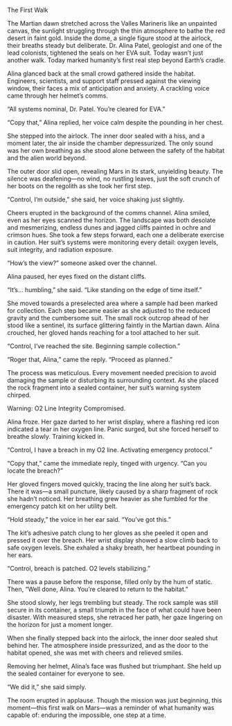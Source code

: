 The First Walk

The Martian dawn stretched across the Valles Marineris like an unpainted canvas, the sunlight struggling through the thin atmosphere to bathe the red desert in faint gold. Inside the dome, a single figure stood at the airlock, their breaths steady but deliberate. Dr. Alina Patel, geologist and one of the lead colonists, tightened the seals on her EVA suit. Today wasn’t just another walk. Today marked humanity’s first real step beyond Earth’s cradle.

Alina glanced back at the small crowd gathered inside the habitat. Engineers, scientists, and support staff pressed against the viewing window, their faces a mix of anticipation and anxiety. A crackling voice came through her helmet’s comms.

“All systems nominal, Dr. Patel. You’re cleared for EVA.”

“Copy that,” Alina replied, her voice calm despite the pounding in her chest.

She stepped into the airlock. The inner door sealed with a hiss, and a moment later, the air inside the chamber depressurized. The only sound was her own breathing as she stood alone between the safety of the habitat and the alien world beyond.

The outer door slid open, revealing Mars in its stark, unyielding beauty. The silence was deafening—no wind, no rustling leaves, just the soft crunch of her boots on the regolith as she took her first step.

“Control, I’m outside,” she said, her voice shaking just slightly.

Cheers erupted in the background of the comms channel. Alina smiled, even as her eyes scanned the horizon. The landscape was both desolate and mesmerizing, endless dunes and jagged cliffs painted in ochre and crimson hues. She took a few steps forward, each one a deliberate exercise in caution. Her suit’s systems were monitoring every detail: oxygen levels, suit integrity, and radiation exposure.

“How’s the view?” someone asked over the channel.

Alina paused, her eyes fixed on the distant cliffs.

“It’s… humbling,” she said. “Like standing on the edge of time itself.”

She moved towards a preselected area where a sample had been marked for collection. Each step became easier as she adjusted to the reduced gravity and the cumbersome suit. The small rock outcrop ahead of her stood like a sentinel, its surface glittering faintly in the Martian dawn. Alina crouched, her gloved hands reaching for a tool attached to her suit.

“Control, I’ve reached the site. Beginning sample collection.”

“Roger that, Alina,” came the reply. “Proceed as planned.”

The process was meticulous. Every movement needed precision to avoid damaging the sample or disturbing its surrounding context. As she placed the rock fragment into a sealed container, her suit’s warning system chirped.

Warning: O2 Line Integrity Compromised.

Alina froze. Her gaze darted to her wrist display, where a flashing red icon indicated a tear in her oxygen line. Panic surged, but she forced herself to breathe slowly. Training kicked in.

“Control, I have a breach in my O2 line. Activating emergency protocol.”

“Copy that,” came the immediate reply, tinged with urgency. “Can you locate the breach?”

Her gloved fingers moved quickly, tracing the line along her suit’s back. There it was—a small puncture, likely caused by a sharp fragment of rock she hadn’t noticed. Her breathing grew heavier as she fumbled for the emergency patch kit on her utility belt.

“Hold steady,” the voice in her ear said. “You’ve got this.”

The kit’s adhesive patch clung to her gloves as she peeled it open and pressed it over the breach. Her wrist display showed a slow climb back to safe oxygen levels. She exhaled a shaky breath, her heartbeat pounding in her ears.

“Control, breach is patched. O2 levels stabilizing.”

There was a pause before the response, filled only by the hum of static. Then, “Well done, Alina. You’re cleared to return to the habitat.”

She stood slowly, her legs trembling but steady. The rock sample was still secure in its container, a small triumph in the face of what could have been disaster. With measured steps, she retraced her path, her gaze lingering on the horizon for just a moment longer.

When she finally stepped back into the airlock, the inner door sealed shut behind her. The atmosphere inside pressurized, and as the door to the habitat opened, she was met with cheers and relieved smiles.

Removing her helmet, Alina’s face was flushed but triumphant. She held up the sealed container for everyone to see.

“We did it,” she said simply.

The room erupted in applause. Though the mission was just beginning, this moment—this first walk on Mars—was a reminder of what humanity was capable of: enduring the impossible, one step at a time.

